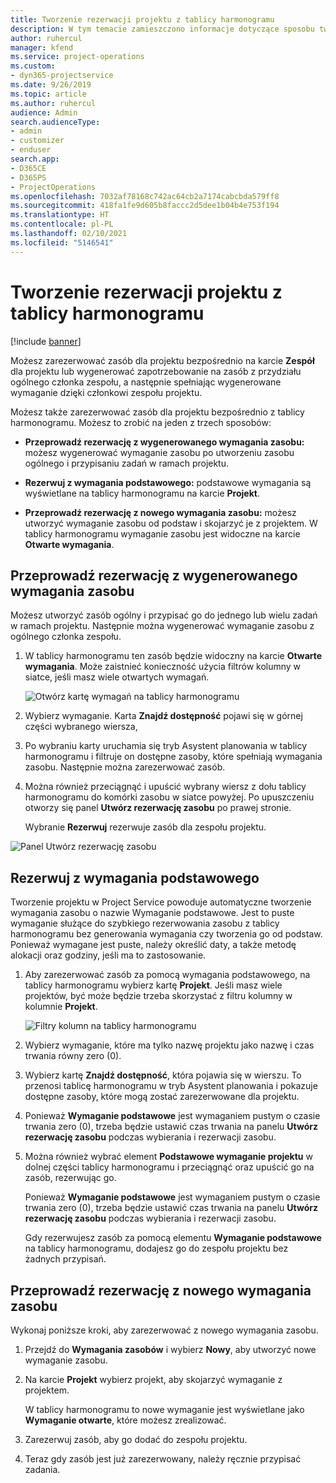 ```yaml
---
title: Tworzenie rezerwacji projektu z tablicy harmonogramu
description: W tym temacie zamieszczono informacje dotyczące sposobu tworzenia rezerwacji w projekcie z tablicy harmonogramu.
author: ruhercul
manager: kfend
ms.service: project-operations
ms.custom:
- dyn365-projectservice
ms.date: 9/26/2019
ms.topic: article
ms.author: ruhercul
audience: Admin
search.audienceType:
- admin
- customizer
- enduser
search.app:
- D365CE
- D365PS
- ProjectOperations
ms.openlocfilehash: 7032af78168c742ac64cb2a7174cabcbda579ff8
ms.sourcegitcommit: 418fa1fe9d605b8faccc2d5dee1b04b4e753f194
ms.translationtype: HT
ms.contentlocale: pl-PL
ms.lasthandoff: 02/10/2021
ms.locfileid: "5146541"
---
```

# <a name="create-a-project-booking-from-the-schedule-board"></a>Tworzenie rezerwacji projektu z tablicy harmonogramu

[!include [banner](../includes/psa-now-project-operations.md)]

Możesz zarezerwować zasób dla projektu bezpośrednio na karcie **Zespół** dla projektu lub wygenerować zapotrzebowanie na zasób z przydziału ogólnego członka zespołu, a następnie spełniając wygenerowane wymaganie dzięki członkowi zespołu projektu.

Możesz także zarezerwować zasób dla projektu bezpośrednio z tablicy harmonogramu. Możesz to zrobić na jeden z trzech sposobów:

- **Przeprowadź rezerwację z wygenerowanego wymagania zasobu:** możesz wygenerować wymaganie zasobu po utworzeniu zasobu ogólnego i przypisaniu zadań w ramach projektu.

- **Rezerwuj z wymagania podstawowego:** podstawowe wymagania są wyświetlane na tablicy harmonogramu na karcie **Projekt**. 

- **Przeprowadź rezerwację z nowego wymagania zasobu:** możesz utworzyć wymaganie zasobu od podstaw i skojarzyć je z projektem. W tablicy harmonogramu wymaganie zasobu jest widoczne na karcie **Otwarte wymagania**.

## <a name="book-from-a-generated-resource-requirement"></a>Przeprowadź rezerwację z wygenerowanego wymagania zasobu

Możesz utworzyć zasób ogólny i przypisać go do jednego lub wielu zadań w ramach projektu. Następnie można wygenerować wymaganie zasobu z ogólnego członka zespołu. 

1.  W tablicy harmonogramu ten zasób będzie widoczny na karcie **Otwarte wymagania**. Może zaistnieć konieczność użycia filtrów kolumny w siatce, jeśli masz wiele otwartych wymagań. 

    ![Otwórz kartę wymagań na tablicy harmonogramu](media/FAQ-Project-Booking-Schedule-Board-1.png "Zrzut ekranu ukazujący tabelę z rezerwacjami i przypisaniami")

2. Wybierz wymaganie. Karta **Znajdź dostępność** pojawi się w górnej części wybranego wiersza,
 
3. Po wybraniu karty uruchamia się tryb Asystent planowania w tablicy harmonogramu i filtruje on dostępne zasoby, które spełniają wymagania zasobu. Następnie można zarezerwować zasób.

4. Można również przeciągnąć i upuścić wybrany wiersz z dołu tablicy harmonogramu do komórki zasobu w siatce powyżej. Po upuszczeniu otworzy się panel **Utwórz rezerwację zasobu** po prawej stronie.

    Wybranie **Rezerwuj** rezerwuje zasób dla zespołu projektu.

![Panel Utwórz rezerwację zasobu](media/FAQ-Project-Booking-Schedule-Board-6.png "")
 

## <a name="book-from-the-primary-requirement"></a>Rezerwuj z wymagania podstawowego

Tworzenie projektu w Project Service powoduje automatyczne tworzenie wymagania zasobu o nazwie Wymaganie podstawowe. Jest to puste wymaganie służące do szybkiego rezerwowania zasobu z tablicy harmonogramu bez generowania wymagania czy tworzenia go od podstaw. Ponieważ wymagane jest puste, należy określić daty, a także metodę alokacji oraz godziny, jeśli ma to zastosowanie. 

1. Aby zarezerwować zasób za pomocą wymagania podstawowego, na tablicy harmonogramu wybierz kartę **Projekt**. Jeśli masz wiele projektów, być może będzie trzeba skorzystać z filtru kolumny w kolumnie **Projekt**.

   ![Filtry kolumn na tablicy harmonogramu](media/FAQ-Project-Booking-Schedule-Board-2.png "Zrzut ekranu ukazujący tabelę z rezerwacjami i przypisaniami")

2. Wybierz wymaganie, które ma tylko nazwę projektu jako nazwę i czas trwania równy zero (0).

3. Wybierz kartę **Znajdź dostępność**, która pojawia się w wierszu. To przenosi tablicę harmonogramu w tryb Asystent planowania i pokazuje dostępne zasoby, które mogą zostać zarezerwowane dla projektu.

4. Ponieważ **Wymaganie podstawowe** jest wymaganiem pustym o czasie trwania zero (0), trzeba będzie ustawić czas trwania na panelu **Utwórz rezerwację zasobu** podczas wybierania i rezerwacji zasobu.

5. Można również wybrać element **Podstawowe wymaganie projektu** w dolnej części tablicy harmonogramu i przeciągnąć oraz upuścić go na zasób, rezerwując go.
 
    Ponieważ **Wymaganie podstawowe** jest wymaganiem pustym o czasie trwania zero (0), trzeba będzie ustawić czas trwania na panelu **Utwórz rezerwację zasobu** podczas wybierania i rezerwacji zasobu.
 
    Gdy rezerwujesz zasób za pomocą elementu **Wymaganie podstawowe** na tablicy harmonogramu, dodajesz go do zespołu projektu bez żadnych przypisań.
 
## <a name="book-from-a-new-resource-requirement"></a>Przeprowadź rezerwację z nowego wymagania zasobu
Wykonaj poniższe kroki, aby zarezerwować z nowego wymagania zasobu. 

1. Przejdź do **Wymagania zasobów** i wybierz **Nowy**, aby utworzyć nowe wymaganie zasobu.

2. Na karcie **Projekt** wybierz projekt, aby skojarzyć wymaganie z projektem.
 
    W tablicy harmonogramu to nowe wymaganie jest wyświetlane jako **Wymaganie otwarte**, które możesz zrealizować.

3. Zarezerwuj zasób, aby go dodać do zespołu projektu.

4. Teraz gdy zasób jest już zarezerwowany, należy ręcznie przypisać zadania.

